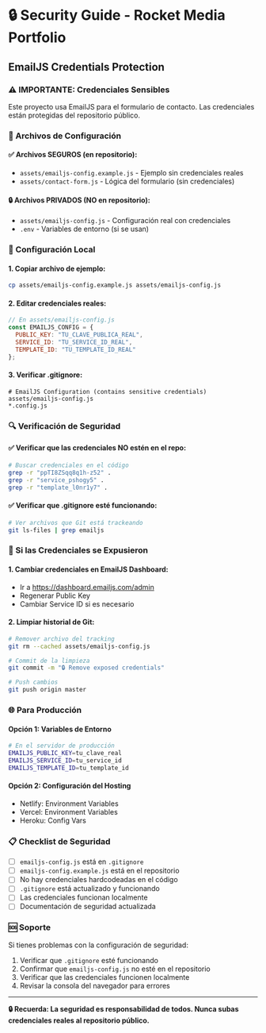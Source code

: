 # 🔒 Security Guide - Rocket Media Portfolio

## EmailJS Credentials Protection

### ⚠️ IMPORTANTE: Credenciales Sensibles

Este proyecto usa EmailJS para el formulario de contacto. Las credenciales están protegidas del repositorio público.

### 📁 Archivos de Configuración

#### ✅ Archivos SEGUROS (en repositorio):
- `assets/emailjs-config.example.js` - Ejemplo sin credenciales reales
- `assets/contact-form.js` - Lógica del formulario (sin credenciales)

#### 🔒 Archivos PRIVADOS (NO en repositorio):
- `assets/emailjs-config.js` - Configuración real con credenciales
- `.env` - Variables de entorno (si se usan)

### 🚀 Configuración Local

#### 1. Copiar archivo de ejemplo:
```bash
cp assets/emailjs-config.example.js assets/emailjs-config.js
```

#### 2. Editar credenciales reales:
```javascript
// En assets/emailjs-config.js
const EMAILJS_CONFIG = {
  PUBLIC_KEY: "TU_CLAVE_PUBLICA_REAL",
  SERVICE_ID: "TU_SERVICE_ID_REAL", 
  TEMPLATE_ID: "TU_TEMPLATE_ID_REAL"
};
```

#### 3. Verificar .gitignore:
```gitignore
# EmailJS Configuration (contains sensitive credentials)
assets/emailjs-config.js
*.config.js
```

### 🔍 Verificación de Seguridad

#### ✅ Verificar que las credenciales NO estén en el repo:
```bash
# Buscar credenciales en el código
grep -r "ppTI8ZSqq8q1h-z52" .
grep -r "service_pshogy5" .
grep -r "template_l0nr1y7" .
```

#### ✅ Verificar que .gitignore esté funcionando:
```bash
# Ver archivos que Git está trackeando
git ls-files | grep emailjs
```

### 🚨 Si las Credenciales se Expusieron

#### 1. Cambiar credenciales en EmailJS Dashboard:
- Ir a https://dashboard.emailjs.com/admin
- Regenerar Public Key
- Cambiar Service ID si es necesario

#### 2. Limpiar historial de Git:
```bash
# Remover archivo del tracking
git rm --cached assets/emailjs-config.js

# Commit de la limpieza
git commit -m "🔒 Remove exposed credentials"

# Push cambios
git push origin master
```

### 🌐 Para Producción

#### Opción 1: Variables de Entorno
```bash
# En el servidor de producción
EMAILJS_PUBLIC_KEY=tu_clave_real
EMAILJS_SERVICE_ID=tu_service_id
EMAILJS_TEMPLATE_ID=tu_template_id
```

#### Opción 2: Configuración del Hosting
- Netlify: Environment Variables
- Vercel: Environment Variables  
- Heroku: Config Vars

### 📋 Checklist de Seguridad

- [ ] `emailjs-config.js` está en `.gitignore`
- [ ] `emailjs-config.example.js` está en el repositorio
- [ ] No hay credenciales hardcodeadas en el código
- [ ] `.gitignore` está actualizado y funcionando
- [ ] Las credenciales funcionan localmente
- [ ] Documentación de seguridad actualizada

### 🆘 Soporte

Si tienes problemas con la configuración de seguridad:
1. Verificar que `.gitignore` esté funcionando
2. Confirmar que `emailjs-config.js` no esté en el repositorio
3. Verificar que las credenciales funcionen localmente
4. Revisar la consola del navegador para errores

---

**🔒 Recuerda: La seguridad es responsabilidad de todos. Nunca subas credenciales reales al repositorio público.**
